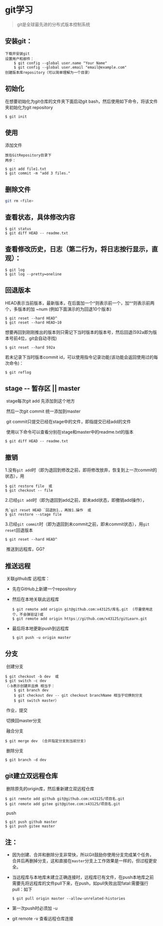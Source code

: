 # git学习
> git是全球最先进的分布式版本控制系统

## 安装git：

	下载并安装git
	设置用户和邮件：  	
		$ git config --global user.name "Your Name"
		$ git config --global user.email "email@example.com"  
	创建版本库repository（可以简单理解为一个目录）

## 初始化

在想要初始化为git仓库的文件夹下面启动git bash，然后使用如下命令，将该文件夹初始化为git repository

```
$ git init
```

## 使用

添加文件  

	放在GitRepository目录下
	两步：
```
$ git add file1.txt
$ git commit -m "add 3 files."
```

## 删除文件

```sh
git rm <file>
```

## 查看状态，具体修改内容

```
$ git status
$ git diff HEAD -- readme.txt
```

## 查看修改历史，日志（第二行为，将日志按行显示，直观）：

```
$ git log
$ git log --pretty=oneline
```

## 回退版本

HEAD表示当前版本，最新版本，在后面加一个^则表示前一个，加^^则表示前两个，多版本的加 ~num (例如下面演示的为回退10个版本)

```
$ git reset --hard HEAD^
$ git reset --hard HEAD~10
```

想要再回到刚刚推出的版本则只需记下当时版本的版本号，然后回退(592a即为版本号前4位，git会自动寻找)

```
$ git reset --hard 592a
```

若未记录下当时版本commit id，可以使用指令记录功能(该功能会返回使用过的每次命令)：

```
$ git reflog
```

## stage -- 暂存区      ||     master 

​		stage每次git add 先添加到这个地方  

​		然后一次git commit 统一添加到master

​		git commit只提交已经在stage中的文件，即指提交已经add的文件

​		使用以下命令可以查看分别在stage和master中的readme.txt的版本

```
$ git diff HEAD -- readme.txt
```



## 撤销

​		1.没有`git add`时（即为退回到修改之前，即将修改放弃，恢复到上一次commit的状态），用

```
$ git restore file	或
$ git checkout -- file
```

​		2.已经`git add`时（即为退回到add之前，即未add状态，即撤销add操作），

```
先`git reset HEAD `回退到1.，再按1.操作  或
$ git restore --stage file
```

​		3.已经`git commit`时（即为退回到未commit之前，即未commit状态），用`git reset`回退版本

```
$ git reset --hard HEAD^
```

​		推送到远程库，GG?



## 推送远程

​	关联github库 远程库：

  - 先在GitHub上新建一个repository

  - 然后在本地关联此远程库

    ```
    $ git remote add origin git@github.com:x43125/库名.git  (尽量使用这个，不会弹验证)或
    $ git remote add origin https://github.com/x43125/gitLearn.git
    ```

  - 最后将本地更新push到远程库

    ```
    $ git push -u origin master
    ```

    

## 分支

​		创建分支

```
$ git checkout -b dev  或
$ git switch -c dev
（-b表示创建并且换 相当于：
    $ git branch dev
    $ git checkout dev -- git checkout branchName 相当于切换到分支
    $ git switch master）
```

​		作业，提交

​		切换回master分支

​		融合分支

```
$ git merge dev  (合并指定分支到当前分支)
```

​		删除分支

```
$ git branch -d dev
```



## git建立双远程仓库

​		删除原先的origin库，然后重新建立双远程仓库

```
$ git remote add github git@github.com:x43125/项目名.git
$ git remote add gitee git@gitee.com:x43125/项目名.git
```

​		push

```
$ git push github master
$ git push gitee master
```





## 注： 

- 因为创建、合并和删除分支非常快，所以Git鼓励你使用分支完成某个任务，合并后再删掉分支，这和直接在`master`分支上工作效果是一样的，但过程更安全。 

- 当远程库与本地库未建立正确连接时，远程库已有文件，在push本地库之前需要先将远程库的文件pull下来，在push，如pull失败出现fatal:需要强行pull：如下

  ```$ git pull origin master --allow-unrelated-histories ```

- 第一次push时必须加 -u

- git remote -v  查看远程仓库连接





